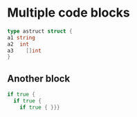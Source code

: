 # Multiple code blocks

```go
type astruct struct {
a1 string
a2  int
a3    []int
}
```

## Another block

```go
if true {
  if true {
    if true { }}}
```
